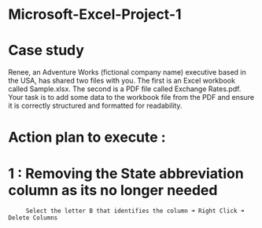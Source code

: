 # Microsoft-Excel-Project-1

# Case study
Renee, an Adventure Works (fictional company name) executive based in the USA, has shared two files with you. The first is an Excel workbook called Sample.xlsx. The second is a PDF file called Exchange Rates.pdf. Your task is to add some data to the workbook file from the PDF and ensure it is correctly structured and formatted for readability.

# Action plan to execute : 
# 1 : Removing the State abbreviation column as its no longer needed
         Select the letter B that identifies the column ➜ Right Click ➜ Delete Columns 
         
